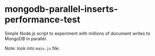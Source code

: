 # mongodb-parallel-inserts-performance-test
Simple Node.js script to experiment with millions of document writes to MongoDB in parallel.


Note: look into `main.js` file.